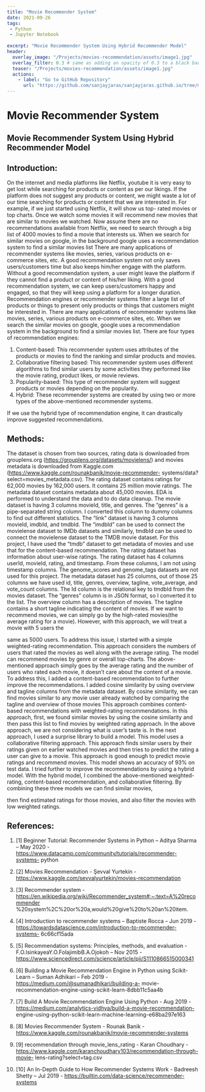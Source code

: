 ```yaml
---
title: "Movie Recommender System"
date: 2021-09-26
tags:
 - Python
 - Jupyter Notebook
 
excerpt: "Movie Recommender System Using Hybrid Recommender Model"
header:
  overlay_image: "/Projects/movies-recommendation/assets/image1.jpg"
  overlay_filter: 0.3 # same as adding an opacity of 0.3 to a black background
  teaser: "/Projects/movies-recommendation/assets/image1.jpg"
  actions:
    - label: "Go to GitHub Repository"
      url: "https://github.com/sanjayjaras/sanjayjaras.github.io/tree/master/Projects/movies-recommendation"
---
```





# Movie Recommender System
## Movie Recommender System Using Hybrid Recommender Model

## Introduction:
On the internet and media platforms like Netflix, youtube it is very easy to get lost while searching for products or content as per our likings. If the platform does not suggest any products or content, we might waste a lot of our time searching for products or content that we are interested in. For example, if we just started using Netflix, it will show us top- rated movies or top charts. Once we watch some movies it will recommend new movies that are similar to movies we watched. Now assume there are no recommendations available from Netflix, we need to search through a big list of 4000 movies to find a movie that interests us. When we search for similar movies on google, in the background google uses a recommendation system to find a similar movies list There are many applications of
recommender systems like movies, series, various products on e-commerce sites, etc. A good recommendation system not only saves users/customers time but also keeps him/her engage with the platform. Without a good recommendation system, a user might leave the platform if they cannot find a product or content of his/her liking. With a good recommendation system, we can keep users/customers happy and engaged, so that they will keep using a platform for a longer duration.
Recommendation engines or recommender systems filter a large list of products or things to present only products or things that customers might be interested in. There are many applications of recommender systems like movies, series, various products on e-commerce sites, etc. When we search the similar movies on google, google uses a recommendation system in the background to find a similar movies list. There are four types of recommendation engines:
  1. Content-based: This recommender system uses attributes of the products or movies to find the ranking and similar products and movies.
  2. Collaborative filtering based: This recommender system uses different algorithms to find similar users by some activities they performed like the movie rating, product likes, or movie reviews.
  3. Popularity-based: This type of recommender system will suggest products or movies depending on the popularity.
  4. Hybrid: These recommender systems are created by using two or more types of the above-mentioned recommender systems.

  If we use the hybrid type of recommendation engine, it can drastically improve suggested recommendations.

## Methods:
The dataset is chosen from two sources, rating data is downloaded from grouplens.org (https://grouplens.org/datasets/movielens/) and movies metadata is downloaded from Kaggle.com (https://www.kaggle.com/rounakbanik/movie-recommender- systems/data?select=movies_metadata.csv). The rating dataset contains ratings for 62,000 movies by 162,000 users. It contains 25 million movie ratings. The metadata dataset contains metadata about 45,000 movies.
    EDA is performed to understand the data and to do data cleanup. The movie dataset is having 3 columns movieId, title, and genres. The “genres” is a pipe-separated string column. I converted this column to dummy columns to find out different statistics.
 The “link” dataset is having 3 columns movieId, imdbId, and tmdbId. The “imdbId” can be used to connect the movielense dataset to IMDb datasets and similarly, tmdbId can be used to connect the movielense dataset to the TMDB movie dataset. For this project, I have used the “tmdb” dataset to get metadata of movies and use that for the content-based recommendation. The rating dataset has information about user-wise ratings. The rating dataset has 4 columns userId, movieId, rating, and timestamp. From these columns, I am not using timestamp columns. The genome_scores and genome_tags datasets are not used for this project. The metadata dataset has 25 columns, out of those 25 columns we have used id, title, genres, overview, tagline, vote_average, and vote_count columns. The Id column is the relational key to tmdbId from the movies dataset. The “genres” column is in JSON format, so I converted it to the list. The overview column has a description of movies. The tagline contains a short tagline indicating the content of movies.
If we want to recommend movies, we can simply go by the high-rated movies(the average rating for a movie). However, with this approach, we will treat a movie with 5 users the

same as 5000 users. To address this issue, I started with a simple weighted-rating recommendation. This approach considers the numbers of users that rated the movies as well along with the average rating. The model can recommend movies by genre or overall top-charts.
The above-mentioned approach simply goes by the average rating and the number of users who rated each movie, it doesn’t care about the content of a movie. To address this, I added a content-based recommendation to further improve the recommendations. I added cosine similarity by using overview and tagline columns from the metadata dataset. By cosine similarity, we can find movies similar to any movie user already watched by comparing the tagline and overview of those movies This approach combines content-based recommendations with weighted-rating recommendations. In this approach, first, we found similar movies by using the cosine similarity and then pass this list to find movies by weighted rating approach.
In the above approach, we are not considering what is user’s taste is. In the next approach, I used a surprise library to build a model. This model uses a collaborative filtering approach. This approach finds similar users by their ratings given on earlier watched movies and then tries to predict the rating a user can give to a movie. This approach is good enough to predict movie ratings and recommend movies. This model shows an accuracy of 93% on test data.
I tried further to improve the recommendations by using a hybrid model. With the hybrid model, I combined the above-mentioned weighted-rating, content-based recommendation, and collaborative filtering. By combining these three models we can find similar movies,

then find estimated ratings for those movies, and also filter the movies with low weighted ratings.



## References:
 1. [1] Beginner Tutorial: Recommender Systems in Python – Aditya Sharma – May 2020 - https://www.datacamp.com/community/tutorials/recommender-systems- python
2. [2]   Movies Recommendation - Şevval Yurtekin - https://www.kaggle.com/sevvalyurtekin/movies-recommendation
3. [3] Recommender system - https://en.wikipedia.org/wiki/Recommender_system#:~:text=A%20recommender %20system%2C%20or%20a,would%20give%20to%20an%20item.
4. [4] Introduction to recommender systems – Baptiste Rocca – Jun 2019 - https://towardsdatascience.com/introduction-to-recommender-systems- 6c66cf15ada
5. [5] Recommendation systems: Principles, methods, and evaluation - F.O.IsinkayeaY.O.FolajimibB.A.Ojokoh – Nov 2015 - https://www.sciencedirect.com/science/article/pii/S1110866515000341
6. [6] Building a Movie Recommendation Engine in Python using Scikit-Learn – Suman Adhikari – Feb 2019 - https://medium.com/@sumanadhikari/building-a- movie-recommendation-engine-using-scikit-learn-8dbb11c5aa4b
7. [7] Build A Movie Recommendation Engine Using Python -
Aug 2019 - https://medium.com/analytics-vidhya/build-a-movie-recommendation- engine-using-python-scikit-learn-machine-learning-e68ba297e163
8. [8] Movies Recommender System - Rounak Banik - https://www.kaggle.com/rounakbanik/movie-recommender-systems
9. [9]   recommendation through movie_lens_rating - Karan Choudhary - https://www.kaggle.com/karanchoudhary103/recommendation-through-movie- lens-rating?select=tag.csv
                            
10. [10] An In-Depth Guide to How Recommender Systems Work - Badreesh Shetty – Jul 2019 - https://builtin.com/data-science/recommender-systems
